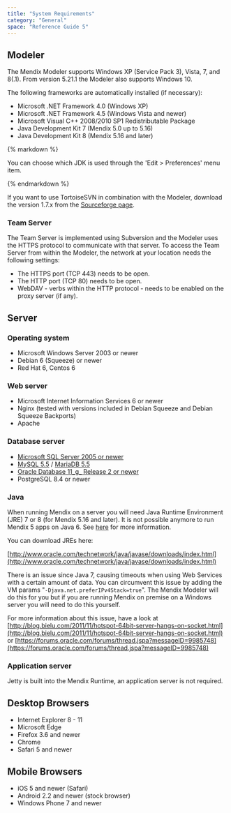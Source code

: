 ```yaml
---
title: "System Requirements"
category: "General"
space: "Reference Guide 5"
---
```



## Modeler

The Mendix Modeler supports Windows XP (Service Pack 3), Vista, 7, and 8(.1). From version 5.21.1 the Modeler also supports Windows 10.

The following frameworks are automatically installed (if necessary):

*   Microsoft .NET Framework 4.0 (Windows XP)
*   Microsoft .NET Framework 4.5 (Windows Vista and newer)
*   Microsoft Visual C++ 2008/2010 SP1 Redistributable Package
*   Java Development Kit 7 (Mendix 5.0 up to 5.16)
*   Java Development Kit 8 (Mendix 5.16 and later)

<div class="alert alert-warning">{% markdown %}

You can choose which JDK is used through the 'Edit > Preferences' menu item.

{% endmarkdown %}</div>

If you want to use TortoiseSVN in combination with the Modeler, download the version 1.7.x from the [Sourceforge page](http://sourceforge.net/projects/tortoisesvn/files/?source=navbar).

### Team Server

The Team Server is implemented using Subversion and the Modeler uses the HTTPS protocol to communicate with that server. To access the Team Server from within the Modeler, the network at your location needs the following settings:

*   The HTTPS port (TCP 443) needs to be open.
*   The HTTP port (TCP 80) needs to be open.
*   WebDAV - verbs within the HTTP protocol - needs to be enabled on the proxy server (if any).

## Server

### Operating system

*   Microsoft Windows Server 2003 or newer
*   Debian 6 (Squeeze) or newer
*   Red Hat 6, Centos 6

### Web server

*   Microsoft Internet Information Services 6 or newer
*   Nginx (tested with versions included in Debian Squeeze and Debian Squeeze Backports)
*   Apache

### Database server

*   [Microsoft SQL Server 2005 or newer](/howto50/Mendix+on+Windows+-+Microsoft+SQL+Server)
*   [MySQL 5.5](MySQL) / [MariaDB 5.5](MySQL)
*   [Oracle Database 11_g_ Release 2 or newer](Oracle)
*   PostgreSQL 8.4 or newer

### Java

When running Mendix on a server you will need Java Runtime Environment (JRE) 7 or 8 (for Mendix 5.16 and later). It is not possible anymore to run Mendix 5 apps on Java 6\. See [here](Moving+from+4+to+5) for more information.

You can download JREs here:

[http://www.oracle.com/technetwork/java/javase/downloads/index.html](http://www.oracle.com/technetwork/java/javase/downloads/index.html)

There is an issue since Java 7, causing timeouts when using Web Services with a certain amount of data. You can circumvent this issue by adding the VM params "`-Djava.net.preferIPv4Stack=true`". The Mendix Modeler will do this for you but if you are running Mendix on premise on a Windows server you will need to do this yourself.

For more information about this issue, have a look at [http://blog.bielu.com/2011/11/hotspot-64bit-server-hangs-on-socket.html](http://blog.bielu.com/2011/11/hotspot-64bit-server-hangs-on-socket.html) or [https://forums.oracle.com/forums/thread.jspa?messageID=9985748](https://forums.oracle.com/forums/thread.jspa?messageID=9985748)

### Application server

Jetty is built into the Mendix Runtime, an application server is not required.

## Desktop Browsers

*   Internet Explorer 8 - 11
*   Microsoft Edge
*   Firefox 3.6 and newer
*   Chrome
*   Safari 5 and newer

## Mobile Browsers

*   iOS 5 and newer (Safari)
*   Android 2.2 and newer (stock browser)
*   Windows Phone 7 and newer
